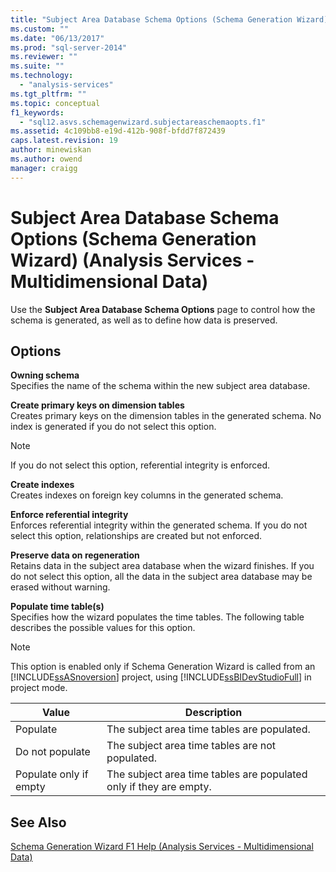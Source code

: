 ```yaml
---
title: "Subject Area Database Schema Options (Schema Generation Wizard) (Analysis Services - Multidimensional Data) | Microsoft Docs"
ms.custom: ""
ms.date: "06/13/2017"
ms.prod: "sql-server-2014"
ms.reviewer: ""
ms.suite: ""
ms.technology: 
  - "analysis-services"
ms.tgt_pltfrm: ""
ms.topic: conceptual
f1_keywords: 
  - "sql12.asvs.schemagenwizard.subjectareaschemaopts.f1"
ms.assetid: 4c109bb8-e19d-412b-908f-bfdd7f872439
caps.latest.revision: 19
author: minewiskan
ms.author: owend
manager: craigg
---
```

# Subject Area Database Schema Options (Schema Generation Wizard) (Analysis Services - Multidimensional Data)
  Use the **Subject Area Database Schema Options** page to control how the schema is generated, as well as to define how data is preserved.  
  
## Options  
 **Owning schema**  
 Specifies the name of the schema within the new subject area database.  
  
 **Create primary keys on dimension tables**  
 Creates primary keys on the dimension tables in the generated schema. No index is generated if you do not select this option.  
  
> [!NOTE]  
>  If you do not select this option, referential integrity is enforced.  
  
 **Create indexes**  
 Creates indexes on foreign key columns in the generated schema.  
  
 **Enforce referential integrity**  
 Enforces referential integrity within the generated schema. If you do not select this option, relationships are created but not enforced.  
  
 **Preserve data on regeneration**  
 Retains data in the subject area database when the wizard finishes. If you do not select this option, all the data in the subject area database may be erased without warning.  
  
 **Populate time table(s)**  
 Specifies how the wizard populates the time tables. The following table describes the possible values for this option.  
  
> [!NOTE]  
>  This option is enabled only if Schema Generation Wizard is called from an [!INCLUDE[ssASnoversion](../includes/ssasnoversion-md.md)] project, using [!INCLUDE[ssBIDevStudioFull](../includes/ssbidevstudiofull-md.md)] in project mode.  
  
|Value|Description|  
|-----------|-----------------|  
|Populate|The subject area time tables are populated.|  
|Do not populate|The subject area time tables are not populated.|  
|Populate only if empty|The subject area time tables are populated only if they are empty.|  
  
## See Also  
 [Schema Generation Wizard F1 Help &#40;Analysis Services - Multidimensional Data&#41;](schema-generation-wizard-f1-help-analysis-services-multidimensional-data.md)  
  
  
